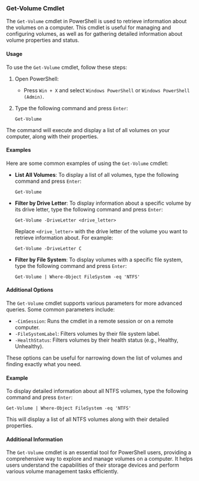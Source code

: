 
### Get-Volume Cmdlet

The `Get-Volume` cmdlet in PowerShell is used to retrieve information about the volumes on a computer. This cmdlet is useful for managing and configuring volumes, as well as for gathering detailed information about volume properties and status.

#### Usage

To use the `Get-Volume` cmdlet, follow these steps:

1. Open PowerShell:
   - Press `Win + X` and select `Windows PowerShell` or `Windows PowerShell (Admin)`.

2. Type the following command and press `Enter`:
   ```
   Get-Volume
   ```

The command will execute and display a list of all volumes on your computer, along with their properties.

#### Examples

Here are some common examples of using the `Get-Volume` cmdlet:

- **List All Volumes**: To display a list of all volumes, type the following command and press `Enter`:
  ```
  Get-Volume
  ```

- **Filter by Drive Letter**: To display information about a specific volume by its drive letter, type the following command and press `Enter`:
  ```
  Get-Volume -DriveLetter <drive_letter>
  ```
  Replace `<drive_letter>` with the drive letter of the volume you want to retrieve information about. For example:
  ```
  Get-Volume -DriveLetter C
  ```

- **Filter by File System**: To display volumes with a specific file system, type the following command and press `Enter`:
  ```
  Get-Volume | Where-Object FileSystem -eq 'NTFS'
  ```

#### Additional Options

The `Get-Volume` cmdlet supports various parameters for more advanced queries. Some common parameters include:

- `-CimSession`: Runs the cmdlet in a remote session or on a remote computer.
- `-FileSystemLabel`: Filters volumes by their file system label.
- `-HealthStatus`: Filters volumes by their health status (e.g., Healthy, Unhealthy).

These options can be useful for narrowing down the list of volumes and finding exactly what you need.

#### Example

To display detailed information about all NTFS volumes, type the following command and press `Enter`:
```
Get-Volume | Where-Object FileSystem -eq 'NTFS'
```
This will display a list of all NTFS volumes along with their detailed properties.

#### Additional Information

The `Get-Volume` cmdlet is an essential tool for PowerShell users, providing a comprehensive way to explore and manage volumes on a computer. It helps users understand the capabilities of their storage devices and perform various volume management tasks efficiently.
